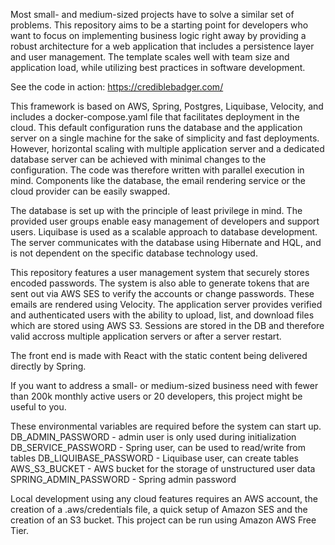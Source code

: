 Most small- and medium-sized projects have to solve a similar set of problems. 
This repository aims to be a starting point for developers who want to focus on 
implementing business logic right away by providing a robust architecture for a 
web application that includes a persistence layer and user management.  The 
template scales well with team size and application load, while utilizing best 
practices in software development.

See the code in action: https://crediblebadger.com/

This framework is based on AWS, Spring, Postgres, Liquibase, Velocity, and 
includes a docker-compose.yaml file that facilitates deployment in the cloud.
This default configuration runs the database and the application server on a
single machine for the sake of simplicity and fast deployments. However, 
horizontal scaling with multiple application server and a dedicated database 
server can be achieved with minimal changes to the configuration. The code was
therefore written with parallel execution in mind. Components like the database, 
the email rendering service or the cloud provider can be easily swapped.

The database is set up with the principle of least privilege in mind. The 
provided user groups enable easy management of developers and support users. 
Liquibase is used as a scalable approach to database development. The server 
communicates with the database using Hibernate and HQL, and is not dependent on 
the specific database technology used.

This repository features a user management system that securely stores encoded 
passwords. The system is also able to generate tokens that are sent out via AWS 
SES to verify the accounts or change passwords. These emails are rendered 
using Velocity. The application server provides verified and authenticated users 
with the ability to upload, list, and download files which are stored using AWS 
S3. Sessions are stored in the DB and therefore valid accross multiple 
application servers or after a server restart.

The front end is made with React with the static content being delivered 
directly by Spring.

If you want to address a small- or medium-sized business need with fewer than 
200k monthly active users or 20 developers, this project might be useful to you.

These environmental variables are required before the system can start up.
DB_ADMIN_PASSWORD - admin user is only used during initialization
DB_SERVICE_PASSWORD - Spring user, can be used to read/write from tables
DB_LIQUIBASE_PASSWORD - Liquibase user, can create tables
AWS_S3_BUCKET - AWS bucket for the storage of unstructured user data
SPRING_ADMIN_PASSWORD - Spring admin password

Local development using any cloud features requires an AWS account, the 
creation of a .aws/credentials file, a quick setup of Amazon SES and the 
creation of an S3 bucket. This project can be run using Amazon AWS Free Tier.